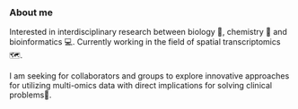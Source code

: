 ### About me

Interested in interdisciplinary research between biology 🧬, chemistry 🥼 and bioinformatics 💻. 
Currently working in the field of spatial transcriptomics 🗺️.
<br>

I am seeking for collaborators and groups to explore innovative approaches for utilizing multi-omics data with direct implications for solving clinical problems💊.
